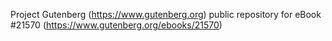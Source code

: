 Project Gutenberg (https://www.gutenberg.org) public repository for eBook #21570 (https://www.gutenberg.org/ebooks/21570)
